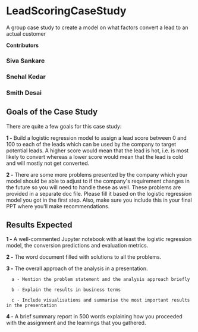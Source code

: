 # LeadScoringCaseStudy

A group case study to create a model on what factors convert a lead to an actual customer

**Contributors**
### Siva Sankare

### Snehal Kedar

### Smith Desai

## Goals of the Case Study
There are quite a few goals for this case study:

**1 -** Build a logistic regression model to assign a lead score between 0 and 100 to each of the leads which can be used by the company to target potential leads. A higher score would mean that the lead is hot, i.e. is most likely to convert whereas a lower score would mean that the lead is cold and will mostly not get converted.

**2 -** There are some more problems presented by the company which your model should be able to adjust to if the company's requirement changes in the future so you will need to handle these as well. These problems are provided in a separate doc file. Please fill it based on the logistic regression model you got in the first step. Also, make sure you include this in your final PPT where you'll make recommendations.



## Results Expected
**1 -** A well-commented Jupyter notebook with at least the logistic regression model, the conversion predictions and evaluation metrics.

**2 -** The word document filled with solutions to all the problems.

**3 -** The overall approach of the analysis in a presentation.
      
      a - Mention the problem statement and the analysis approach briefly 
        
      b - Explain the results in business terms
       
      c - Include visualisations and summarise the most important results in the presentation

**4 -** A brief summary report in 500 words explaining how you proceeded with the assignment and the learnings that you gathered.
